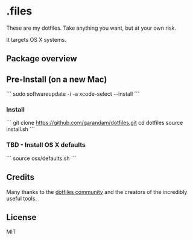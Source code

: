 # .files

These are my dotfiles. Take anything you want, but at your own risk.

It targets OS X systems.

## Package overview

## Pre-Install (on a new Mac)
´´´
sudo softwareupdate -i -a
xcode-select --install
´´´

### Install
´´´
git clone https://github.com/garandam/dotfiles.git
cd dotfiles
source install.sh
´´´

### TBD - Install OS X defaults
´´´
source osx/defaults.sh
´´´

## Credits
Many thanks to the [dotfiles community](http://dotfiles.github.io/) and the creators of the incredibly useful tools.

## License
MIT